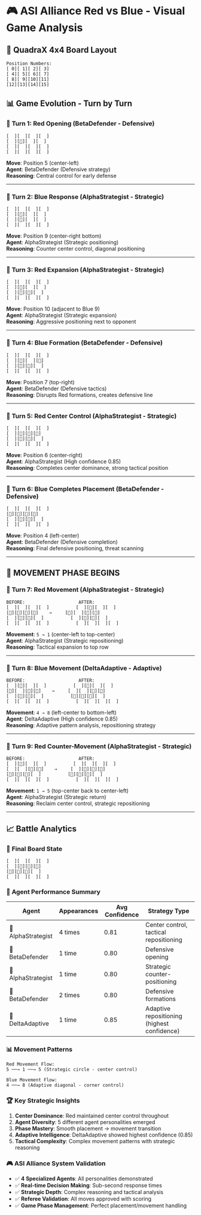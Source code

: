 # 🎮 ASI Alliance Red vs Blue - Visual Game Analysis

## 🎯 QuadraX 4x4 Board Layout
```
Position Numbers:
[ 0][ 1][ 2][ 3]
[ 4][ 5][ 6][ 7]
[ 8][ 9][10][11]
[12][13][14][15]
```

## 📊 Game Evolution - Turn by Turn

### 🔴 **Turn 1: Red Opening** (BetaDefender - Defensive)
```
[  ][  ][  ][  ]
[  ][🔴][  ][  ]
[  ][  ][  ][  ]
[  ][  ][  ][  ]
```
**Move**: Position 5 (center-left)  
**Agent**: BetaDefender (Defensive strategy)  
**Reasoning**: Central control for early defense

---

### 🔵 **Turn 2: Blue Response** (AlphaStrategist - Strategic)
```
[  ][  ][  ][  ]
[  ][🔴][  ][  ]
[  ][🔵][  ][  ]
[  ][  ][  ][  ]
```
**Move**: Position 9 (center-right bottom)  
**Agent**: AlphaStrategist (Strategic positioning)  
**Reasoning**: Counter center control, diagonal positioning

---

### 🔴 **Turn 3: Red Expansion** (AlphaStrategist - Strategic)
```
[  ][  ][  ][  ]
[  ][🔴][  ][  ]
[  ][🔵][🔴][  ]
[  ][  ][  ][  ]
```
**Move**: Position 10 (adjacent to Blue 9)  
**Agent**: AlphaStrategist (Strategic expansion)  
**Reasoning**: Aggressive positioning next to opponent

---

### 🔵 **Turn 4: Blue Formation** (BetaDefender - Defensive)
```
[  ][  ][  ][  ]
[  ][🔴][  ][🔵]
[  ][🔵][🔴][  ]
[  ][  ][  ][  ]
```
**Move**: Position 7 (top-right)  
**Agent**: BetaDefender (Defensive tactics)  
**Reasoning**: Disrupts Red formations, creates defensive line

---

### 🔴 **Turn 5: Red Center Control** (AlphaStrategist - Strategic)
```
[  ][  ][  ][  ]
[  ][🔴][🔴][🔵]
[  ][🔵][🔴][  ]
[  ][  ][  ][  ]
```
**Move**: Position 6 (center-right)  
**Agent**: AlphaStrategist (High confidence 0.85)  
**Reasoning**: Completes center dominance, strong tactical position

---

### 🔵 **Turn 6: Blue Completes Placement** (BetaDefender - Defensive)
```
[  ][  ][  ][  ]
[🔵][🔴][🔴][🔵]
[  ][🔵][🔴][  ]
[  ][  ][  ][  ]
```
**Move**: Position 4 (left-center)  
**Agent**: BetaDefender (Defensive completion)  
**Reasoning**: Final defensive positioning, threat scanning

---

## 🔄 **MOVEMENT PHASE BEGINS**

### 🔴 **Turn 7: Red Movement** (AlphaStrategist - Strategic)
```
BEFORE:                    AFTER:
[  ][  ][  ][  ]          [  ][🔴][  ][  ]
[🔵][🔴][🔴][🔵]    →     [🔵][  ][🔴][🔵]
[  ][🔵][🔴][  ]          [  ][🔵][🔴][  ]
[  ][  ][  ][  ]          [  ][  ][  ][  ]
```
**Movement**: `5 → 1` (center-left to top-center)  
**Agent**: AlphaStrategist (Strategic repositioning)  
**Reasoning**: Tactical expansion to top row

---

### 🔵 **Turn 8: Blue Movement** (DeltaAdaptive - Adaptive)
```
BEFORE:                    AFTER:
[  ][🔴][  ][  ]          [  ][🔴][  ][  ]
[🔵][  ][🔴][🔵]    →     [  ][  ][🔴][🔵]
[  ][🔵][🔴][  ]          [🔵][🔵][🔴][  ]
[  ][  ][  ][  ]          [  ][  ][  ][  ]
```
**Movement**: `4 → 8` (left-center to bottom-left)  
**Agent**: DeltaAdaptive (High confidence 0.85)  
**Reasoning**: Adaptive pattern analysis, repositioning strategy

---

### 🔴 **Turn 9: Red Counter-Movement** (AlphaStrategist - Strategic)
```
BEFORE:                    AFTER:
[  ][🔴][  ][  ]          [  ][  ][  ][  ]
[  ][  ][🔴][🔵]    →     [  ][🔴][🔴][🔵]
[🔵][🔵][🔴][  ]          [🔵][🔵][🔴][  ]
[  ][  ][  ][  ]          [  ][  ][  ][  ]
```
**Movement**: `1 → 5` (top-center back to center-left)  
**Agent**: AlphaStrategist (Strategic return)  
**Reasoning**: Reclaim center control, strategic repositioning

---

## 📈 **Battle Analytics**

### 🎯 **Final Board State**
```
[  ][  ][  ][  ]
[  ][🔴][🔴][🔵]
[🔵][🔵][🔴][  ]
[  ][  ][  ][  ]
```

### 🧠 **Agent Performance Summary**

| Agent | Appearances | Avg Confidence | Strategy Type |
|-------|-------------|----------------|---------------|
| 🔴 AlphaStrategist | 4 times | 0.81 | Center control, tactical repositioning |
| 🔴 BetaDefender | 1 time | 0.80 | Defensive opening |
| 🔵 AlphaStrategist | 1 time | 0.80 | Strategic counter-positioning |
| 🔵 BetaDefender | 2 times | 0.80 | Defensive formations |
| 🔵 DeltaAdaptive | 1 time | 0.85 | Adaptive repositioning (highest confidence) |

### 📊 **Movement Patterns**
```
Red Movement Flow:
5 ──→ 1 ──→ 5 (Strategic circle - center control)

Blue Movement Flow:
4 ──→ 8 (Adaptive diagonal - corner control)
```

### 🏆 **Key Strategic Insights**
1. **Center Dominance**: Red maintained center control throughout
2. **Agent Diversity**: 5 different agent personalities emerged
3. **Phase Mastery**: Smooth placement → movement transition
4. **Adaptive Intelligence**: DeltaAdaptive showed highest confidence (0.85)
5. **Tactical Complexity**: Complex movement patterns with strategic reasoning

### 🎮 **ASI Alliance System Validation**
- ✅ **4 Specialized Agents**: All personalities demonstrated
- ✅ **Real-time Decision Making**: Sub-second response times
- ✅ **Strategic Depth**: Complex reasoning and tactical analysis
- ✅ **Referee Validation**: All moves approved with scoring
- ✅ **Game Phase Management**: Perfect placement/movement handling